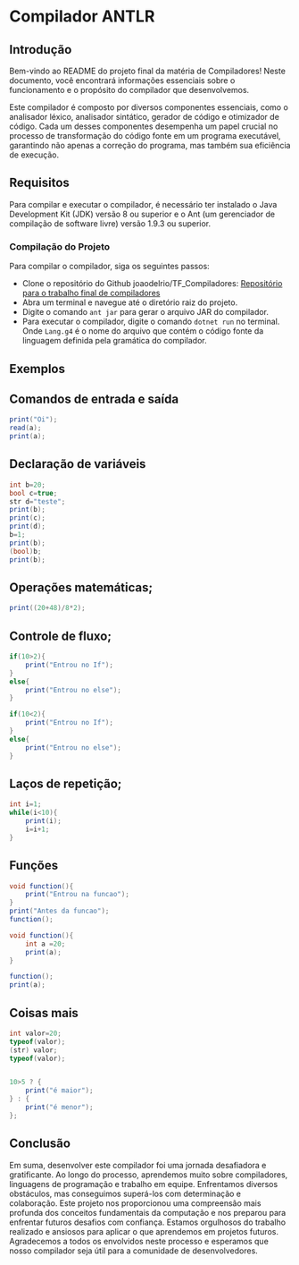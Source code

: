 # Compilador ANTLR

## Introdução

Bem-vindo ao README do projeto final da matéria de Compiladores! Neste documento, você encontrará informações essenciais sobre o funcionamento e o propósito do compilador que desenvolvemos.

Este compilador é composto por diversos componentes essenciais, como o analisador léxico, analisador sintático, gerador de código e otimizador de código. Cada um desses componentes desempenha um papel crucial no processo de transformação do código fonte em um programa executável, garantindo não apenas a correção do programa, mas também sua eficiência de execução.

## Requisitos

Para compilar e executar o compilador, é necessário ter instalado o Java Development Kit (JDK) versão 8 ou superior e o Ant (um gerenciador de compilação de software livre) versão 1.9.3 ou superior.

### Compilação do Projeto

Para compilar o compilador, siga os seguintes passos:
- Clone o repositório do Github joaodelrio/TF_Compiladores: [Repositório para o trabalho final de compiladores](https://github.com/joaodelrio/TF_Compiladores)
- Abra um terminal e navegue até o diretório raiz do projeto.
- Digite o comando `ant jar` para gerar o arquivo JAR do compilador.
- Para executar o compilador, digite o comando `dotnet run` no terminal. Onde `Lang.g4` é o nome do arquivo que contém o código fonte da linguagem definida pela gramática do compilador.

## Exemplos

## Comandos de entrada e saída
```csharp
print("Oi");
read(a);
print(a);
```
## Declaração de variáveis
```csharp
int b=20;
bool c=true;
str d="teste";
print(b);
print(c);
print(d);
b=1;
print(b);
(bool)b;
print(b);
```
## Operações matemáticas;
```csharp
print((20+48)/8*2);
```
## Controle de fluxo;
```csharp
if(10>2){
    print("Entrou no If");
}
else{
    print("Entrou no else");
}

if(10<2){
    print("Entrou no If");
}
else{
    print("Entrou no else");
}
```
## Laços de repetição;
```csharp
int i=1;
while(i<10){
    print(i);
    i=i+1;
}
```
## Funções
```csharp
void function(){
    print("Entrou na funcao");
}
print("Antes da funcao");
function();

void function(){
    int a =20;
    print(a);
}

function();
print(a);
```
## Coisas mais
```csharp
int valor=20;
typeof(valor);
(str) valor;
typeof(valor);


10>5 ? {
    print("é maior");
} : {
    print("é menor");
};
```

## Conclusão
Em suma, desenvolver este compilador foi uma jornada desafiadora e gratificante. Ao longo do processo, aprendemos muito sobre compiladores, linguagens de programação e trabalho em equipe. Enfrentamos diversos obstáculos, mas conseguimos superá-los com determinação e colaboração. Este projeto nos proporcionou uma compreensão mais profunda dos conceitos fundamentais da computação
e nos preparou para enfrentar futuros desafios com confiança. Estamos orgulhosos do trabalho realizado e ansiosos para aplicar o que aprendemos em projetos futuros. Agradecemos a todos os envolvidos neste processo e esperamos que nosso compilador seja útil para a comunidade de desenvolvedores.
